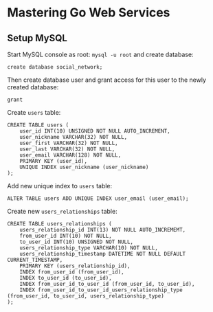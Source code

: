 # Mastering Go Web Services

## Setup MySQL

Start MySQL console as root: `mysql -u root` and create database:

```
create database social_network;
``` 

Then create database user and grant access for this user to the newly
created database:

```
grant
```

Create `users` table:

```
CREATE TABLE users (
    user_id INT(10) UNSIGNED NOT NULL AUTO_INCREMENT,
    user_nickname VARCHAR(32) NOT NULL,
    user_first VARCHAR(32) NOT NULL,
    user_last VARCHAR(32) NOT NULL,
    user_email VARCHAR(128) NOT NULL,
    PRIMARY KEY (user_id),
    UNIQUE INDEX user_nickname (user_nickname)
);
```

Add new unique index to `users` table:

```
ALTER TABLE users ADD UNIQUE INDEX user_email (user_email); 
```

Create new `users_relationships` table:

```
CREATE TABLE users_relationships (
    users_relationship_id INT(13) NOT NULL AUTO_INCREMEMT,
    from_user_id INT(10) NOT NULL,
    to_user_id INT(10) UNSIGNED NOT NULL,
    users_relationship_type VARCHAR(10) NOT NULL,
    users_relationship_timestamp DATETIME NOT NULL DEFAULT CURRENT_TIMESTAMP,
    PRIMARY KEY (users_relationship_id),
    INDEX from_user_id (from_user_id),
    INDEX to_user_id (to_user_id),
    INDEX from_user_id_to_user_id (from_user_id, to_user_id),
    INDEX from_user_id_to_user_id_users_relationship_type (from_user_id, to_user_id, users_relationship_type)
);
```
